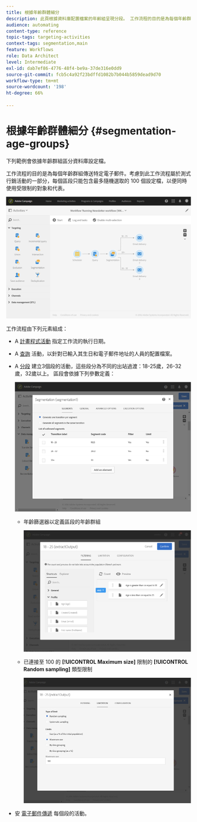 ```yaml
---
title: 根據年齡群體細分
description: 此頁根據資料庫配置檔案的年齡組呈現分段。 工作流程的目的是為每個年齡群組傳送特定電子郵件。
audience: automating
content-type: reference
topic-tags: targeting-activities
context-tags: segmentation,main
feature: Workflows
role: Data Architect
level: Intermediate
exl-id: dab7ef86-4776-48f4-be9a-37de316e0dd9
source-git-commit: fcb5c4a92f23bdffd1082b7b044b5859dead9d70
workflow-type: tm+mt
source-wordcount: '198'
ht-degree: 66%

---
```


# 根據年齡群體細分 {#segmentation-age-groups}

下列範例會依據年齡群組區分資料庫設定檔。

工作流程的目的是為每個年齡群組傳送特定電子郵件。考慮到此工作流程屬於測式行銷活動的一部分，每個區段只能包含最多隨機選取的 100 個設定檔，以便同時使用受限制的對象和代表。

![](assets/wkf_segment_example_4.png)

工作流程由下列元素組成：

* A [計畫程式活動](../../automating/using/segmentation.md) 指定工作流的執行日期。
* A [查詢](../../automating/using/query.md) 活動，以針對已輸入其生日和電子郵件地址的人員的配置檔案。
* A [分段](../../automating/using/segmentation.md) 建立3個段的活動，這些段分為不同的出站過渡：18-25歲，26-32歲，32歲以上。 區段會依據下列參數定義：

   ![](assets/wkf_segment_example_3.png)

   * 年齡篩選器以定義區段的年齡群組

      ![](assets/wkf_segment_new_segment.png)

   * 已連接至 100 的 **[!UICONTROL Maximum size]** 限制的 **[!UICONTROL Random sampling]** 類型限制

      ![](assets/wkf_segment_example_1.png)

* 安 [電子郵件傳遞](../../automating/using/email-delivery.md) 每個段的活動。
